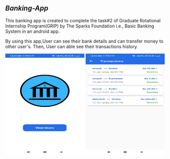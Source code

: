 ## *Banking-App*
This banking app is created to complete the task#2 of Graduate Rotational Internship Program(GRIP) by The Sparks Foundation i.e., Basic Banking System in an android app.

By using this app,User can see their bank details and can transfer money to other user's. Then, User can able see their transactions history.
<p float="left">
   
   <img src="https://github.com/Umeshekh/Banking-System-App/blob/Screenshot/app/src/main/res/drawable/screenshot3.jpeg" height="320" width="250" alt="Screen shot 1" />
  <img src="https://github.com/Umeshekh/Banking-System-App/blob/Screenshot/app/src/main/res/drawable/scrennshot1.jpeg" height="320" width="250" alt="Screen shot 1" />
  
 
</p>

